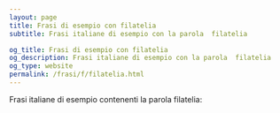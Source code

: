 ```yaml
---
layout: page
title: Frasi di esempio con filatelia 
subtitle: Frasi italiane di esempio con la parola  filatelia

og_title: Frasi di esempio con filatelia 
og_description: Frasi italiane di esempio con la parola  filatelia
og_type: website
permalink: /frasi/f/filatelia.html
---
```


Frasi italiane di esempio contenenti la parola filatelia:


